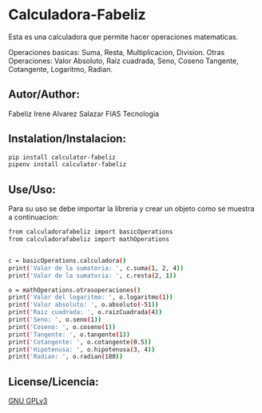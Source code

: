 # Calculadora-Fabeliz

Esta es una calculadora que permite hacer operaciones matematicas. 

Operaciones basicas: Suma, Resta, Multiplicacion, Division. 
Otras Operaciones: Valor Absoluto, Raíz cuadrada, Seno, Coseno Tangente, Cotangente, Logaritmo, Radian.

## Autor/Author:
Fabeliz Irene Alvarez Salazar
FIAS Tecnologia

## Instalation/Instalacion:

```bash
pip install calculator-fabeliz
pipenv install calculator-fabeliz
```

## Use/Uso:

Para su uso se debe importar la libreria y crear un objeto como se muestra
a continuacion:

```bash
from calculadorafabeliz import basicOperations
from calculadorafabeliz import mathOperations


c = basicOperations.calculadora()
print('Valor de la sumatoria: ', c.suma(1, 2, 4))
print('Valor de la sumatoria: ', c.resta(2, 1))

o = mathOperations.otrasoperaciones()
print('Valor del logaritmo: ', o.logaritmo(1))
print('Valor absoluto: ', o.absoluto(-51))
print('Raiz cuadrada: ', o.raizCuadrada(4))
print('Seno: ', o.seno(1))
print('Coseno: ', o.coseno(1))
print('Tangente: ', o.tangente(1))
print('Cotangente: ', o.cotangente(0.5))
print('Hipotenusa: ', o.hipotenusa(3, 4))
print('Radian: ', o.radian(180))
```

## License/Licencia:
[GNU GPLv3](https://choosealicense.com/licenses/gpl-3.0/)






